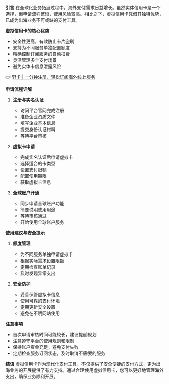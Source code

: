 **引言**
在全球化业务拓展过程中，海外支付需求日益增长。虽然实体信用卡是一个选择，但申请流程繁琐，使用风险较高。相比之下，虚拟信用卡凭借其独特优势，已成为出海业务不可或缺的支付工具。

**虚拟信用卡的核心优势**
- 安全性更高，有效防止卡片盗刷
- 支持为不同服务单独配置额度
- 精确控制订阅服务的自动扣费
- 灵活管理多个支付场景
- 避免实体卡信息泄露风险

👉 [野卡 | 一分钟注册，轻松订阅海外线上服务](https://bit.ly/bewildcard)

**申请流程详解**

1. **注册与实名认证**
   - 访问平台官网完成注册
   - 准备企业资质文件
   - 填写企业基本信息
   - 提交身份认证材料
   - 等待平台审核

2. **虚拟卡申请**
   - 完成实名认证后申请虚拟卡
   - 选择适合的卡类型
   - 设置支付限额
   - 配置使用期限
   - 获取虚拟卡信息

3. **全球账户开通**
   - 同步申请全球账户功能
   - 简要说明使用用途
   - 等待审核通过
   - 开始使用全球账户服务

**使用建议与安全提示**

1. **额度管理**
   - 为不同服务单独申请虚拟卡
   - 根据实际需求设置限额
   - 定期检查账单记录
   - 及时发现异常支出

2. **安全防护**
   - 妥善保管虚拟卡信息
   - 使用可靠的支付环境
   - 定期更新安全设置
   - 避免在不明网站使用

**注意事项**
- 首次申请审核时间可能较长，建议提前规划
- 注意遵守平台的使用规则和限制
- 保持账户资金充足，避免支付失败
- 定期检查服务订阅状态，及时取消不需要的服务

**结语**
虚拟信用卡作为现代化支付工具，不仅提供了安全便捷的支付方式，更为出海业务的开展提供了有力支持。通过合理使用虚拟信用卡，您可以更好地管理海外支出，确保业务顺利开展。